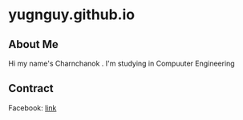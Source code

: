 # yugnguy.github.io

## About Me
Hi my name's Charnchanok . I'm studying in Compuuter Engineering 

## Contract
Facebook: [link](https://www.facebook.com/Charnchanok.Suwan/)
